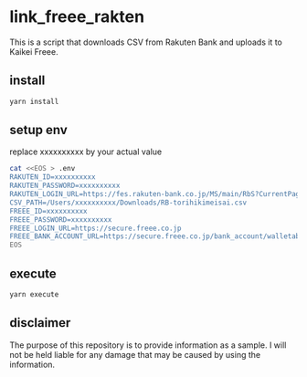 # link_freee_rakten

This is a script that downloads CSV from Rakuten Bank and uploads it to Kaikei Freee.

## install

```sh
yarn install
```

## setup env

replace xxxxxxxxxx by your actual value

```sh
cat <<EOS > .env
RAKUTEN_ID=xxxxxxxxxx
RAKUTEN_PASSWORD=xxxxxxxxxx
RAKUTEN_LOGIN_URL=https://fes.rakuten-bank.co.jp/MS/main/RbS?CurrentPageID=START&&COMMAND=LOGIN
CSV_PATH=/Users/xxxxxxxxxx/Downloads/RB-torihikimeisai.csv
FREEE_ID=xxxxxxxxxx
FREEE_PASSWORD=xxxxxxxxxx
FREEE_LOGIN_URL=https://secure.freee.co.jp
FREEE_BANK_ACCOUNT_URL=https://secure.freee.co.jp/bank_account/walletables/xxxxxxxxxx
EOS
```

## execute

```sh
yarn execute
```

## disclaimer

The purpose of this repository is to provide information as a sample.
I will not be held liable for any damage that may be caused by using the information.
